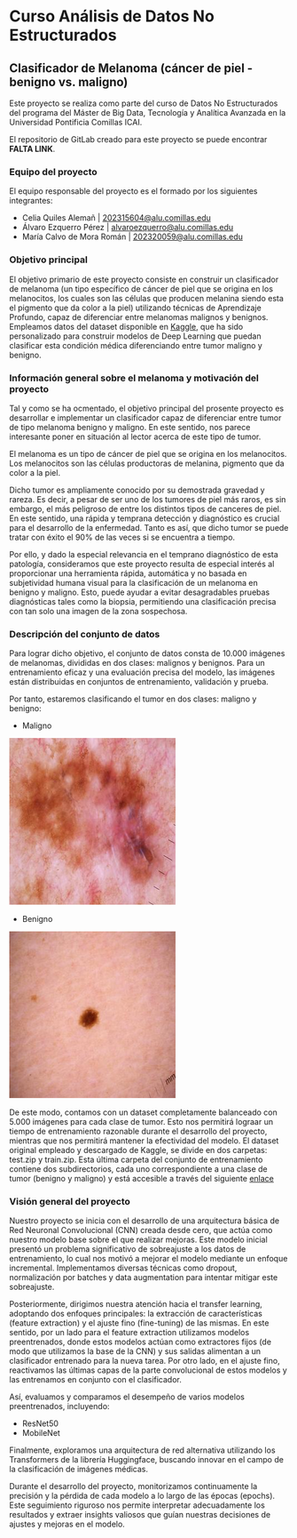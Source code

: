 # Curso Análisis de Datos No Estructurados

## Clasificador de Melanoma (cáncer de piel - benigno vs. maligno)

Este proyecto se realiza como parte del curso de Datos No Estructurados del programa del Máster de Big Data, Tecnología y Analítica Avanzada en la Universidad Pontificia Comillas ICAI. 

El repositorio de GitLab creado para este proyecto se puede encontrar **FALTA LINK**.

### Equipo del proyecto

El equipo responsable del proyecto es el formado por los siguientes integrantes:
- Celia Quiles Alemañ | 202315604@alu.comillas.edu
- Álvaro Ezquerro Pérez | alvaroezquerro@alu.comillas.edu
- María Calvo de Mora Román | 202320059@alu.comillas.edu


### Objetivo principal

El objetivo primario de este proyecto consiste en construir un clasificador de melanoma (un tipo específico de cáncer de piel que se origina en los melanocitos, los cuales son las células que producen melanina siendo esta el pigmento que da color a la piel) utilizando técnicas de Aprendizaje Profundo, capaz de diferenciar entre melanomas malignos y benignos. Empleamos datos del dataset disponible en [Kaggle](https://www.kaggle.com/datasets/hasnainjaved/melanoma-skin-cancer-dataset-of-10000-images/data), que ha sido personalizado para construir modelos de Deep Learning que puedan clasificar esta condición médica diferenciando entre tumor maligno y benigno.

### Información general sobre el melanoma y motivación del proyecto

Tal y como se ha ocmentado, el objetivo principal del prosente proyecto es desarrollar e implementar un clasificador capaz de diferenciar entre tumor de tipo melanoma benigno y maligno. En este sentido, nos parece interesante poner en situación al lector acerca de este tipo de tumor.

El melanoma es un tipo de cáncer de piel que se origina en los melanocitos. Los melanocitos son las células productoras de melanina, pigmento que da color a la piel. 

Dicho tumor es ampliamente conocido por su demostrada gravedad y rareza. Es decir, a pesar de ser uno de los tumores de piel más raros, es sin embargo, el más peligroso de entre los distintos tipos de canceres de piel. En este sentido, una rápida y temprana detección y diagnóstico es crucial para el desarrollo de la enfermedad. Tanto es así, que dicho tumor se puede tratar con éxito el 90% de las veces si se encuentra a tiempo.

Por ello, y dado la especial relevancia en el temprano diagnóstico de esta patología, consideramos que este proyecto resulta de especial interés al proporcionar una herramienta rápida, automática y no basada en subjetividad humana visual para la clasificación de un melanoma en benigno y maligno. Esto, puede ayudar a evitar desagradables pruebas diagnósticas tales como la biopsia, permitiendo una clasificación precisa con tan solo una imagen de la zona sospechosa.

### Descripción del conjunto de datos

Para lograr dicho objetivo, el conjunto de datos consta de 10.000 imágenes de melanomas, divididas en dos clases: malignos y benignos. Para un entrenamiento eficaz y una evaluación precisa del modelo, las imágenes están distribuidas en conjuntos de entrenamiento, validación y prueba.

Por tanto, estaremos clasificando el tumor en dos clases: maligno y benigno:

- Maligno

![Melanoma maligno](melanoma_5008.jpg)
- Benigno

![Melanoma maligno](melanoma_2.jpg)

De este modo, contamos con un dataset completamente balanceado con 5.000 imágenes para cada clase de tumor. Esto nos permitirá lograar un tiempo de entrenamiento razonable durante el desarrollo del proyecto, mientras que nos permitirá mantener la efectividad del modelo. El dataset original empleado y descargado de Kaggle, se divide en dos carpetas: test.zip y train.zip. Esta última carpeta del conjunto de entrenamiento contiene dos subdirectorios, cada uno correspondiente a una clase de tumor (benigno y maligno) y está accesible a través del siguiente [enlace](https://drive.google.com/drive/folders/1yC-cCbb1lM5kv0C-DmZfZZ72-FzFXly5?usp=drive_link)

### Visión general del proyecto

Nuestro proyecto se inicia con el desarrollo de una arquitectura básica de Red Neuronal Convolucional (CNN) creada desde cero, que actúa como nuestro modelo base sobre el que realizar mejoras. Este modelo inicial presentó un problema significativo de sobreajuste a los datos de entrenamiento, lo cual nos motivó a mejorar el modelo mediante un enfoque incremental. Implementamos diversas técnicas como dropout, normalización por batches y data augmentation para intentar mitigar este sobreajuste.

Posteriormente, dirigimos nuestra atención hacia el transfer learning, adoptando dos enfoques principales: la extracción de características (feature extraction) y el ajuste fino (fine-tuning) de las mismas.  En este sentido, por un lado para el feature extraction utilizamos modelos preentrenados, donde estos modelos actúan como extractores fijos (de modo que utilizamos la base de la CNN) y sus salidas alimentan a un clasificador entrenado para la nueva tarea. Por otro lado, en el ajuste fino, reactivamos las últimas capas de la parte convolucional de estos modelos y las entrenamos en conjunto con el clasificador.

Así, evaluamos y comparamos el desempeño de varios modelos preentrenados, incluyendo:

- ResNet50
- MobileNet

Finalmente, exploramos una arquitectura de red alternativa utilizando los Transformers de la librería Huggingface, buscando innovar en el campo de la clasificación de imágenes médicas.

Durante el desarrollo del proyecto, monitorizamos continuamente la precisión y la pérdida de cada modelo a lo largo de las épocas (epochs). Este seguimiento riguroso nos permite interpretar adecuadamente los resultados y extraer insights valiosos que guían nuestras decisiones de ajustes y mejoras en el modelo.


